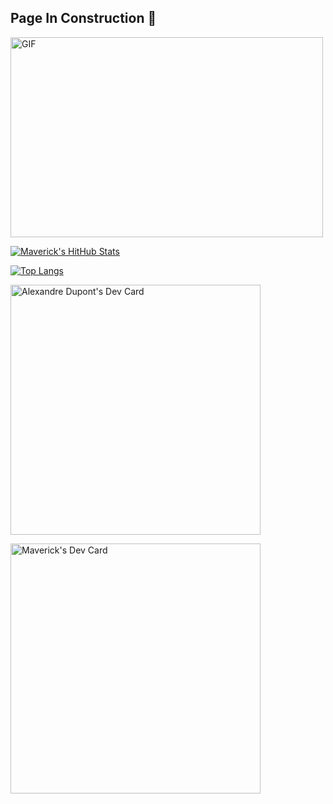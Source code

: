 ## Page In Construction :construction:

<img align="center" alt="GIF" src="https://github.com/abhisheknaiidu/abhisheknaiidu/blob/master/code.gif?raw=true" width="500" height="320" />

[![Maverick's HitHub Stats](https://github-readme-stats.vercel.app/api?username=mrmaverick-dev&count_private=true&theme=radical&&hide=prs,issues,contribs&show_icons=true&include_all_commits)](https://github.com/MrMaverick-Dev)

[![Top Langs](https://github-readme-stats.vercel.app/api/top-langs/?username=anuraghazra&layout=compact&theme=tokyonight)](https://github.com/MrMaverick-Dev)

<a href="https://app.daily.dev/Maverick"><img src="https://api.daily.dev/devcards/ba496092fb5d46479de0c0b64a8180df.png?r=gsu" width="400" alt="Alexandre Dupont's Dev Card"/></a>

<a href="https://app.daily.dev/Maverick"><img src="https://github.com/MrMaverick-Dev/MrMaverick-Dev/blob/master/devcard.svg" width="400" alt="Maverick's Dev Card"/></a>
